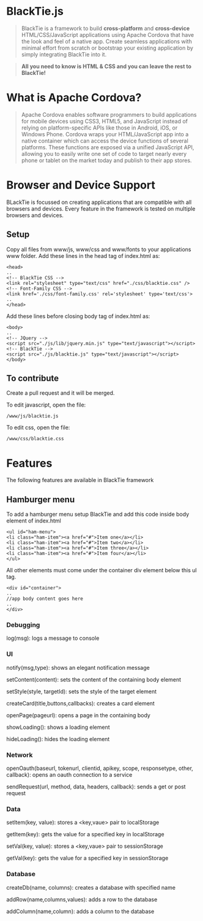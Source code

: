 # BlackTie.js

> BlackTie is a framework to build **cross-platform** and **cross-device** HTML/CSS/JavaScript applications using Apache Cordova that have the look and feel of a native app. Create seamless applications with minimal effort from scratch or bootstrap your existing application by simply integrating BlackTie into it.

> **All you need to know is HTML & CSS and you can leave the rest to BlackTie!**

# What is Apache Cordova?

> Apache Cordova enables software programmers to build applications for mobile devices using CSS3, HTML5, and JavaScript instead of relying on platform-specific APIs like those in Android, iOS, or Windows Phone. Cordova wraps your HTML/JavaScript app into a native container which can access the device functions of several platforms. These functions are exposed via a unified JavaScript API, allowing you to easily write one set of code to target nearly every phone or tablet on the market today and publish to their app stores.

# Browser and Device Support

BLackTie is focussed on creating applications that are compatible with all browsers and devices. Every feature in the framework is tested on multiple browsers and devices.

## Setup

Copy all files from www/js, www/css and www/fonts to your applications www folder.
Add these lines in the head tag of index.html as:

    <head>
    ..
    <!-- BlackTie CSS -->
    <link rel="stylesheet" type="text/css" href="./css/blacktie.css" />
    <!-- Font-Family CSS -->
    <link href='./css/font-family.css' rel='stylesheet' type='text/css'>
    ..
    </head>

Add these lines before closing body tag of index.html as:

    <body>
    ..	
    <!-- JQuery -->
    <script src="./js/lib/jquery.min.js" type="text/javascript"></script>
    <!-- BlackTie -->
    <script src="./js/blacktie.js" type="text/javascript"></script>
    </body>

## To contribute

Create a pull request and it will be merged.

To edit javascript, open the file:

    /www/js/blacktie.js

To edit css, open the file:

    /www/css/blacktie.css

# Features

The following features are available in BlackTie framework

## Hamburger menu

To add a hamburger menu setup BlackTie and add this code inside body element of index.html

    <ul id="ham-menu">
    <li class="ham-item"><a href="#">Item one</a></li>
    <li class="ham-item"><a href="#">Item two</a></li>
    <li class="ham-item"><a href="#">Item three</a></li>
    <li class="ham-item"><a href="#">Item four</a></li>
    </ul>
    
All other elements must come under the container div element below this ul tag.

    <div id="container">
    ..
    //app body content goes here
    ..
    </div>

### Debugging

log(msg): logs a message to console

### UI

notify(msg,type): shows an elegant notification message

setContent(content): sets the content of the containing body element

setStyle(style, targetId): sets the style of the target element

createCard(title,buttons,callbacks): creates a card element

openPage(pageurl): opens a page in the containing body

showLoading(): shows a loading element

hideLoading(): hides the loading element

### Network

openOauth(baseurl, tokenurl, clientid, apikey, scope, responsetype, other, callback): opens an oauth connection to a service

sendRequest(url, method, data, headers, callback): sends a get or post request

### Data

setItem(key, value): stores a <key,vaue> pair to localStorage

getItem(key): gets the value for a specified key in localStorage

setVal(key, value): stores a <key,vaue> pair to sessionStorage

getVal(key): gets the value for a specified key in sessionStorage

### Database

createDb(name, columns): creates a database with specified name

addRow(name,columns,values): adds a row to the database

addColumn(name,column): adds a column to the database

